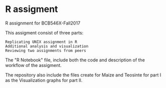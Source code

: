 # R assigment

R assignment for BCB546X-Fall2017

This assigment consist of three parts:

    Replicating UNIX assignment in R
    Additional analysis and visualization
    Reviewing two assignments from peers

The "R Notebook" file, include both the code and description of the workflow of the assigment. 

The repository also include the files create for Maize and Teosinte for part I as the Visualization graphs for part II. 
